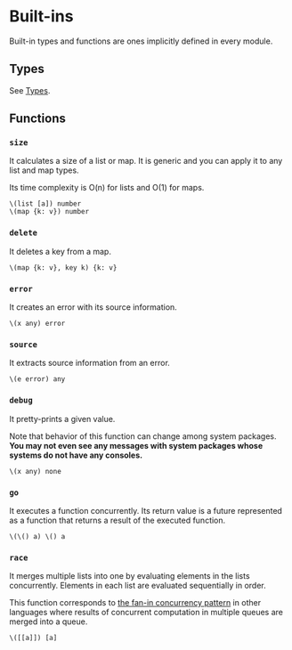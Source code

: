 # Built-ins

Built-in types and functions are ones implicitly defined in every module.

## Types

See [Types](types.md).

## Functions

### `size`

It calculates a size of a list or map. It is generic and you can apply it to any list and map types.

Its time complexity is O(n) for lists and O(1) for maps.

```pen
\(list [a]) number
\(map {k: v}) number
```

### `delete`

It deletes a key from a map.

```pen
\(map {k: v}, key k) {k: v}
```

### `error`

It creates an error with its source information.

```pen
\(x any) error
```

### `source`

It extracts source information from an error.

```pen
\(e error) any
```

### `debug`

It pretty-prints a given value.

Note that behavior of this function can change among system packages. **You may not even see any messages with system packages whose systems do not have any consoles.**

```pen
\(x any) none
```

### `go`

It executes a function concurrently. Its return value is a future represented as a function that returns a result of the executed function.

```pen
\(\() a) \() a
```

### `race`

It merges multiple lists into one by evaluating elements in the lists concurrently. Elements in each list are evaluated sequentially in order.

This function corresponds to [the fan-in concurrency pattern](https://go.dev/blog/pipelines#fan-out-fan-in) in other languages where results of concurrent computation in multiple queues are merged into a queue.

```pen
\([[a]]) [a]
```
